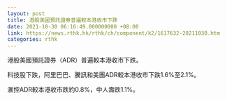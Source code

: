 ```yaml
---
layout: post
title: 港股美國預託證券普遍較本港收市下跌
date: 2021-10-30 06:16:49.000000000 +08:00
link: https://news.rthk.hk/rthk/ch/component/k2/1617632-20211030.htm
categories: rthk
---
```


港股美國預託證券（ADR）普遍較本港收市下跌。

科技股下跌，阿里巴巴、騰訊和美團ADR較本港收市下跌1.6%至2.1%。

滙控ADR較本港收市跌約0.8%，中人壽跌1.1%。
